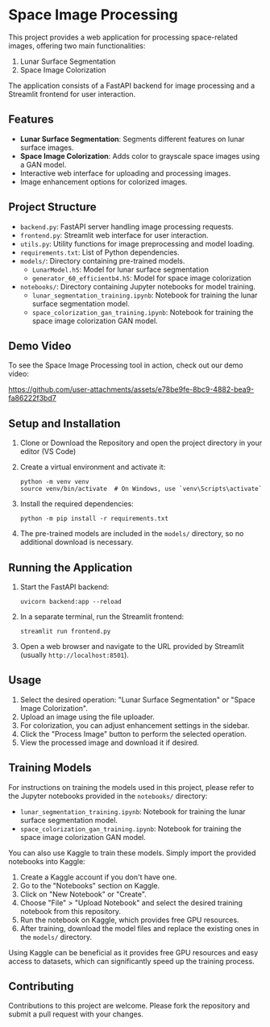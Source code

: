 # Space Image Processing

This project provides a web application for processing space-related images, offering two main functionalities:
1. Lunar Surface Segmentation
2. Space Image Colorization

The application consists of a FastAPI backend for image processing and a Streamlit frontend for user interaction.

## Features

- **Lunar Surface Segmentation**: Segments different features on lunar surface images.
- **Space Image Colorization**: Adds color to grayscale space images using a GAN model.
- Interactive web interface for uploading and processing images.
- Image enhancement options for colorized images.

## Project Structure

- `backend.py`: FastAPI server handling image processing requests.
- `frontend.py`: Streamlit web interface for user interaction.
- `utils.py`: Utility functions for image preprocessing and model loading.
- `requirements.txt`: List of Python dependencies.
- `models/`: Directory containing pre-trained models.
  - `LunarModel.h5`: Model for lunar surface segmentation
  - `generator_60_efficientb4.h5`: Model for space image colorization
- `notebooks/`: Directory containing Jupyter notebooks for model training.
  - `lunar_segmentation_training.ipynb`: Notebook for training the lunar surface segmentation model.
  - `space_colorization_gan_training.ipynb`: Notebook for training the space image colorization GAN model.

## Demo Video

To see the Space Image Processing tool in action, check out our demo video:


https://github.com/user-attachments/assets/e78be9fe-8bc9-4882-bea9-fa86222f3bd7





## Setup and Installation

1. Clone or Download the Repository and open the project directory in your editor (VS Code)
   
2. Create a virtual environment and activate it:
   ```
   python -m venv venv
   source venv/bin/activate  # On Windows, use `venv\Scripts\activate`
   ```

3. Install the required dependencies:
   ```
   python -m pip install -r requirements.txt
   ```

4. The pre-trained models are included in the `models/` directory, so no additional download is necessary.

## Running the Application

1. Start the FastAPI backend:
   ```
   uvicorn backend:app --reload
   ```

2. In a separate terminal, run the Streamlit frontend:
   ```
   streamlit run frontend.py
   ```

3. Open a web browser and navigate to the URL provided by Streamlit (usually `http://localhost:8501`).

## Usage

1. Select the desired operation: "Lunar Surface Segmentation" or "Space Image Colorization".
2. Upload an image using the file uploader.
3. For colorization, you can adjust enhancement settings in the sidebar.
4. Click the "Process Image" button to perform the selected operation.
5. View the processed image and download it if desired.

## Training Models

For instructions on training the models used in this project, please refer to the Jupyter notebooks provided in the `notebooks/` directory:

- `lunar_segmentation_training.ipynb`: Notebook for training the lunar surface segmentation model.
- `space_colorization_gan_training.ipynb`: Notebook for training the space image colorization GAN model.

You can also use Kaggle to train these models. Simply import the provided notebooks into Kaggle:

1. Create a Kaggle account if you don't have one.
2. Go to the "Notebooks" section on Kaggle.
3. Click on "New Notebook" or "Create".
4. Choose "File" > "Upload Notebook" and select the desired training notebook from this repository.
5. Run the notebook on Kaggle, which provides free GPU resources.
6. After training, download the model files and replace the existing ones in the `models/` directory.

Using Kaggle can be beneficial as it provides free GPU resources and easy access to datasets, which can significantly speed up the training process.

## Contributing

Contributions to this project are welcome. Please fork the repository and submit a pull request with your changes.

